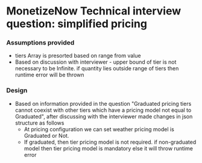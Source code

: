 # MonetizeNow Technical interview question: simplified pricing

### Assumptions provided

* tiers Array is presorted based on range from value
* Based on discussion with interviewer - upper bound of tier is not necessary to be Infinite. if quantity lies outside
  range of tiers then runtime error will be thrown

### Design

* Based on information provided in the question "Graduated pricing tiers cannot coexist with other tiers which have a
  pricing model not equal to Graduated", after discussing with the interviewer made changes in json structure as follows
    * At pricing configuration we can set weather pricing model is Graduated or Not.
    * If graduated, then tier pricing model is not required. if non-graduated model then tier pricing model is mandatory
      else it will throw runtime error